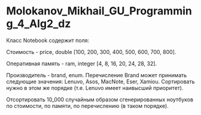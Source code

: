 # Molokanov_Mikhail_GU_Programming_4_Alg2_dz

Класс Notebook содержит поля:

Стоимость - price, double [100, 200, 300, 400, 500, 600, 700, 800].

Оперативная память - ram, integer [4, 8, 16, 20, 24, 28, 32].

Производитель - brand, enum. Перечисление Brand может принимать следующие значения: Lenuvo, Asos, MacNote, Eser, Xamiou.
Сортировать нужно в этом же порядке (т.е. Lenuvo имеет наивысший приоритет).

Отсортировать 10_000 случайным образом сгенерированных ноутбуков по стоимости, по памяти, по перечислению (в таком порядке).
